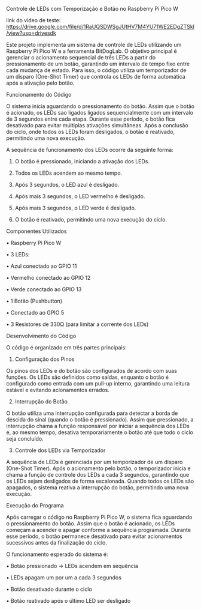 Controle de LEDs com Temporização e Botão no Raspberry Pi Pico W

link do video de teste: https://drive.google.com/file/d/1RaUQSDWSgJUtHV7M4YU71WE2EDgZTSkI/view?usp=drivesdk

Este projeto implementa um sistema de controle de LEDs utilizando um Raspberry Pi Pico W e a ferramenta BitDogLab. O objetivo principal é gerenciar o acionamento sequencial de três LEDs a partir do pressionamento de um botão, garantindo um intervalo de tempo fixo entre cada mudança de estado. Para isso, o código utiliza um temporizador de um disparo (One-Shot Timer) que controla os LEDs de forma automática após a ativação pelo botão.

Funcionamento do Código

O sistema inicia aguardando o pressionamento do botão. Assim que o botão é acionado, os LEDs sao ligados ligados sequencialmente com um intervalo de 3 segundos entre cada etapa. Durante esse período, o botão fica desativado para evitar múltiplas ativações simultâneas. Após a conclusão do ciclo, onde todos os LEDs foram desligados, o botão é reativado, permitindo uma nova execução.

A sequência de funcionamento dos LEDs ocorre da seguinte forma:
	
 1.	O botão é pressionado, iniciando a ativação dos LEDs.
	
 2.	Todos os LEDs acendem ao mesmo tempo.

 3.	Após 3 segundos, o LED azul é desligado.

 4.	Após mais 3 segundos, o LED vermelho é desligado.

 5.	Após mais 3 segundos, o LED verde é desligado.

 6.	O botão é reativado, permitindo uma nova execução do ciclo.


Componentes Utilizados

 •	Raspberry Pi Pico W

 •	3 LEDs:

 •	Azul conectado ao GPIO 11

 •	Vermelho conectado ao GPIO 12
	
 •	Verde conectado ao GPIO 13
	
 •	1 Botão (Pushbutton)

 •	Conectado ao GPIO 5

 •	3 Resistores de 330Ω (para limitar a corrente dos LEDs)


Desenvolvimento do Código

O código é organizado em três partes principais:

1. Configuração dos Pinos

Os pinos dos LEDs e do botão são configurados de acordo com suas funções. Os LEDs são definidos como saídas, enquanto o botão é configurado como entrada com um pull-up interno, garantindo uma leitura estável e evitando acionamentos errados.

2. Interrupção do Botão

O botão utiliza uma interrupção configurada para detectar a borda de descida do sinal (quando o botão é pressionado). Assim que pressionado, a interrupção chama a função responsável por iniciar a sequência dos LEDs e, ao mesmo tempo, desativa temporariamente o botão até que todo o ciclo seja concluído.

3. Controle dos LEDs via Temporizador

A sequência de LEDs é gerenciada por um temporizador de um disparo (One-Shot Timer). Após o acionamento pelo botão, o temporizador inicia e chama a função de controle dos LEDs a cada 3 segundos, garantindo que os LEDs sejam desligados de forma escalonada. Quando todos os LEDs são apagados, o sistema reativa a interrupção do botão, permitindo uma nova execução.

Execução do Programa

Após carregar o código no Raspberry Pi Pico W, o sistema fica aguardando o pressionamento do botão. Assim que o botão é acionado, os LEDs começam a acender e apagar conforme a sequência programada. Durante esse período, o botão permanece desativado para evitar acionamentos sucessivos antes da finalização do ciclo.

O funcionamento esperado do sistema é:
	
 •	Botão pressionado → LEDs acendem em sequência

 •	LEDs apagam um por um a cada 3 segundos
	
 •	Botão desativado durante o ciclo
	
 •	Botão reativado após o último LED ser desligado
